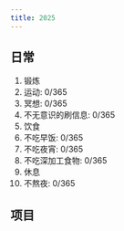 ```yaml
---
title: 2025
---
```


## 日常
1. 锻炼
  1. 运动: 0/365
  2. 冥想: 0/365
  3. 不无意识的刷信息: 0/365
2. 饮食
  1. 不吃早饭: 0/365
  2. 不吃夜宵: 0/365
  3. 不吃深加工食物: 0/365
3. 休息
  1. 不熬夜: 0/365

## 项目